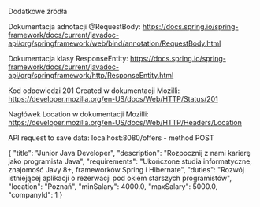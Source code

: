 Dodatkowe źródła

Dokumentacja adnotacji @RequestBody: https://docs.spring.io/spring-framework/docs/current/javadoc-api/org/springframework/web/bind/annotation/RequestBody.html

Dokumentacja klasy ResponseEntity: https://docs.spring.io/spring-framework/docs/current/javadoc-api/org/springframework/http/ResponseEntity.html

Kod odpowiedzi 201 Created w dokumentacji Mozilli: https://developer.mozilla.org/en-US/docs/Web/HTTP/Status/201

Nagłówek Location w dokumentacji Mozilli: https://developer.mozilla.org/en-US/docs/Web/HTTP/Headers/Location



API request to save data:
localhost:8080/offers - method POST

{
    "title": "Junior Java Developer",
    "description": "Rozpocznij z nami karierę jako programista Java",
    "requirements": "Ukończone studia informatyczne, znajomość Javy 8+, frameworków Spring i Hibernate",
    "duties": "Rozwój istniejącej aplikacji o rezerwacji pod okiem starszych programistów",
    "location": "Poznań",
    "minSalary": 4000.0,
    "maxSalary": 5000.0,
    "companyId": 1
}
